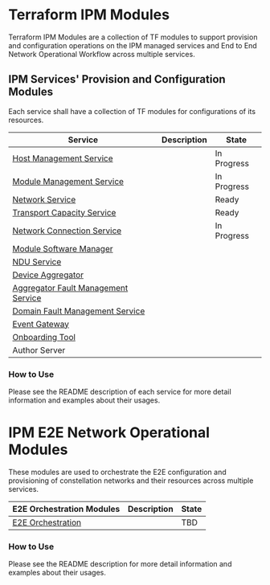 # Terraform IPM Modules 
Terraform IPM Modules are a collection of TF modules to support provision and configuration operations on the IPM managed services and End to End Network Operational Workflow across multiple services. 

## IPM Services' Provision and Configuration Modules
Each service shall have a collection of TF modules for configurations of its resources.

| Service                                                   |  Description                                   | State  |
|-----------------------------------------------------------|------------------------------------------------|--------|
| [Host Management Service](host-mgnmt)                             |                                                | In Progress |
| [Module Management Service](module-mgnmt)                         |                                                | In Progress  |
| [Network Service](network-mgnmt)                       |                                                | Ready  |
| [Transport Capacity Service](transport-capacity-mgnmt) |                                                | Ready  |
| [Network Connection Service](network-connection-mgnmt) |                                                | In Progress |
| [Module Software Manager](module-software-mgnmt)       |                                                |        |
| [NDU Service](ndu-mgnmt)                               |                                                |        |
| [Device Aggregator](device-aggregator-mgnmt)   |                                                |        |
| [Aggregator Fault Management Service](aggregator-fault-mgnmt)     |                                                |        |
| [Domain Fault Management Service](domain-fault-mgnmt)             |                                                |        |
| [Event Gateway](event-gateway-mgnmt)           |                                                |        |
| [Onboarding Tool](onboard-tool-mgnmt)          |                                                |        |
| Author Server |                                                |   |

### How to Use
Please see the README description of each service for more detail information and examples about their usages.

# IPM E2E Network Operational Modules
These modules are used to orchestrate the E2E configuration and provisioning of constellation networks and their resources across multiple services.

| E2E Orchestration Modules                                 |  Description                                   | State  |
|-----------------------------------------------------------|------------------------------------------------|--------|
| [E2E Orchestration](e2e-orchestration)                    |                                                | TBD    |

### How to Use
Please see the README description for more detail information and examples about their usages.